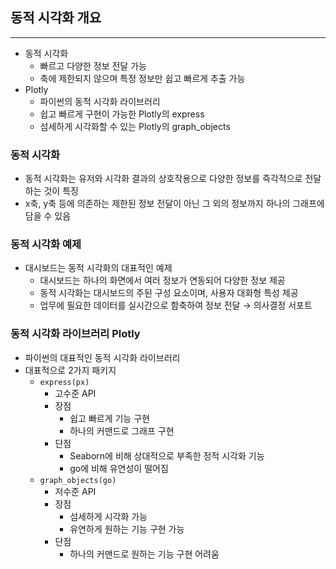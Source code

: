 ## 동적 시각화 개요

---

- 동적 시각화
    - 빠르고 다양한 정보 전달 가능
    - 축에 제한되지 않으며 특정 정보만 쉽고 빠르게 추출 가능
- Plotly
    - 파이썬의 동적 시각화 라이브러리
    - 쉽고 빠르게 구현이 가능한 Plotly의 express
    - 섬세하게 시각화할 수 있는 Plotly의 graph_objects

### 동적 시각화

- 동적 시각화는 유저와 시각화 결과의 상호작용으로 다양한 정보를 즉각적으로 전달하는 것이 특징
- x축, y축 등에 의존하는 제한된 정보 전달이 아닌 그 외의 정보까지 하나의 그래프에 담을 수 있음

### 동적 시각화 예제

- 대시보드는 동적 시각화의 대표적인 예제
    - 대시보드는 하나의 화면에서 여러 정보가 연동되어 다양한 정보 제공
    - 동적 시각화는 대시보드의 주된 구성 요소이며, 사용자 대화형 특성 제공
    - 업무에 필요한 데이터를 실시간으로 함축하여 정보 전달 &rightarrow; 의사결정 서포트

### 동적 시각화 라이브러리 Plotly

- 파이썬의 대표적인 동적 시각화 라이브러리
- 대표적으로 2가지 패키지
    - `express(px)`
        - 고수준 API
        - 장점
            - 쉽고 빠르게 기능 구현
            - 하나의 커맨드로 그래프 구현
        - 단점
            - Seaborn에 비해 상대적으로 부족한 정적 시각화 기능
            - go에 비해 유연성이 떨어짐
    - `graph_objects(go)`
        - 저수준 API
        - 장점
            - 섬세하게 시각화 가능
            - 유연하게 원하는 기능 구현 가능
        - 단점
            - 하나의 커맨드로 원하는 기능 구현 어려움
